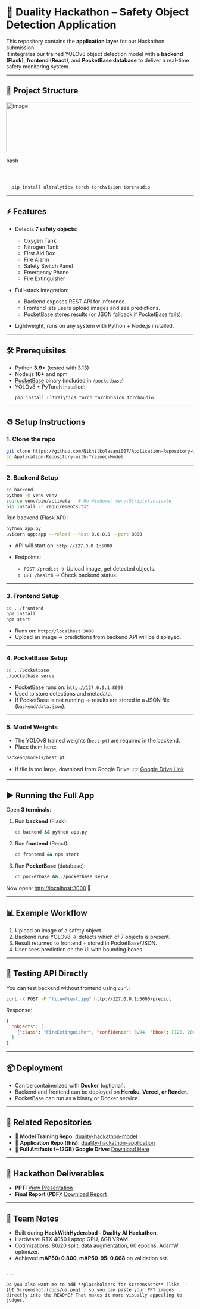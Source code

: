 # 🚀 Duality Hackathon – Safety Object Detection Application

This repository contains the **application layer** for our Hackathon submission.  
It integrates our trained YOLOv8 object detection model with a **backend (Flask)**, **frontend (React)**, and **PocketBase database** to deliver a real-time safety monitoring system.

---

## 📂 Project Structure

<img width="565" height="135" alt="image" src="https://github.com/user-attachments/assets/8c6b286a-ea68-4ef0-afac-8215f87664f8" />


bash
````



  pip install ultralytics torch torchvision torchaudio
````

---

## ⚡ Features

- Detects **7 safety objects**:
  - Oxygen Tank  
  - Nitrogen Tank  
  - First Aid Box  
  - Fire Alarm  
  - Safety Switch Panel  
  - Emergency Phone  
  - Fire Extinguisher  

- Full-stack integration:
  - Backend exposes REST API for inference.
  - Frontend lets users upload images and see predictions.
  - PocketBase stores results (or JSON fallback if PocketBase fails).

- Lightweight, runs on any system with Python + Node.js installed.

---

## 🛠️ Prerequisites

- Python **3.9+** (tested with 3.13)  
- Node.js **16+** and npm  
- [PocketBase](https://pocketbase.io/) binary (included in `/pocketbase`)  
- YOLOv8 + PyTorch installed:  
  ```bash
  pip install ultralytics torch torchvision torchaudio
---

## ⚙️ Setup Instructions

### 1. Clone the repo

```bash
git clone https://github.com/Nikhilkolasani007/Application-Repository-with-Trained-Model.git
cd Application-Repository-with-Trained-Model
```

---

### 2. Backend Setup

```bash
cd backend
python -m venv venv
source venv/bin/activate   # On Windows: venv\Scripts\activate
pip install -r requirements.txt
```

Run backend (Flask API):

```bash
python app.py
uvicorn app:app --reload --host 0.0.0.0 --port 8000
```

* API will start on: `http://127.0.0.1:5000`
* Endpoints:

  * `POST /predict` → Upload image, get detected objects.
  * `GET /health` → Check backend status.

---

### 3. Frontend Setup

```bash
cd ../frontend
npm install
npm start
```

* Runs on: `http://localhost:3000`
* Upload an image → predictions from backend API will be displayed.

---

### 4. PocketBase Setup

```bash
cd ../pocketbase
./pocketbase serve
```

* PocketBase runs on: `http://127.0.0.1:8090`
* Used to store detections and metadata.
* If PocketBase is not running → results are stored in a JSON file (`backend/data.json`).

---

### 5. Model Weights

* The YOLOv8 trained weights (`best.pt`) are required in the backend.
* Place them here:

```
backend/models/best.pt
```

* If file is too large, download from Google Drive:
  👉 [Google Drive Link](https://drive.google.com/yourlink)

---

## ▶️ Running the Full App

Open **3 terminals**:

1. Run **backend** (Flask):

   ```bash
   cd backend && python app.py
   ```

2. Run **frontend** (React):

   ```bash
   cd frontend && npm start
   ```

3. Run **PocketBase** (database):

   ```bash
   cd pocketbase && ./pocketbase serve
   ```

Now open: [http://localhost:3000](http://localhost:3000) 🎉

---

## 📊 Example Workflow

1. Upload an image of a safety object.
2. Backend runs YOLOv8 → detects which of 7 objects is present.
3. Result returned to frontend + stored in PocketBase/JSON.
4. User sees prediction on the UI with bounding boxes.

---

## 🧪 Testing API Directly

You can test backend without frontend using `curl`:

```bash
curl -X POST -F "file=@test.jpg" http://127.0.0.1:5000/predict
```

Response:

```json
{
  "objects": [
    {"class": "FireExtinguisher", "confidence": 0.94, "bbox": [120, 200, 80, 150]}
  ]
}
```

---

## 📦 Deployment

* Can be containerized with **Docker** (optional).
* Backend and frontend can be deployed on **Heroku, Vercel, or Render**.
* PocketBase can run as a binary or Docker service.

---

## 📎 Related Repositories

* 🔗 **Model Training Repo:** [duality-hackathon-model](https://github.com/YOUR_USERNAME/duality-hackathon-model)
* 🔗 **Application Repo (this):** [duality-hackathon-application](https://github.com/YOUR_USERNAME/duality-hackathon-application)
* 🔗 **Full Artifacts (\~12GB) Google Drive:** [Download Here](https://drive.google.com/yourlink)

---

## 📄 Hackathon Deliverables

* **PPT:** [View Presentation](https://drive.google.com/yourlink)
* **Final Report (PDF):** [Download Report](https://drive.google.com/yourlink)

---

## 🙌 Team Notes

* Built during **HackWithHyderabad – Duality AI Hackathon**.
* Hardware: RTX 4050 Laptop GPU, 6GB VRAM.
* Optimizations: 80/20 split, data augmentation, 60 epochs, AdamW optimizer.
* Achieved **mAP50: 0.800, mAP50-95: 0.668** on validation set.

```

---

Do you also want me to add **placeholders for screenshots** (like `![UI Screenshot](docs/ui.png)`) so you can paste your PPT images directly into the README? That makes it more visually appealing to judges.
```

